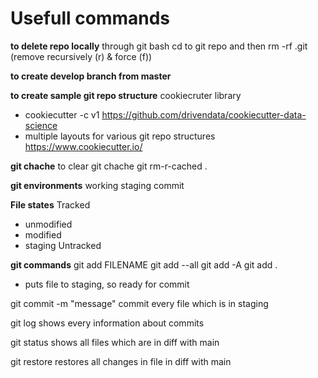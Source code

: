 # Usefull commands
**to delete repo locally**
through git bash cd to git repo and then
rm -rf .git (remove recursively (r) & force (f))

**to create develop branch from master**

**to create sample git repo structure**
cookiecruter library
- cookiecutter -c v1 https://github.com/drivendata/cookiecutter-data-science
- multiple layouts for various git repo structures
https://www.cookiecutter.io/

**git chache**
to clear git chache
git rm-r-cached .

**git environments**
working
staging
commit

**File states**
Tracked
- unmodified
- modified
- staging
Untracked

**git commands**
git add FILENAME
git add --all
git add -A
git add .
- puts file to staging, so ready for commit

git commit -m "message"
commit every file which is in staging

git log
shows every information about commits

git status
shows all files which are in diff with main

git restore
restores all changes in file in diff with main